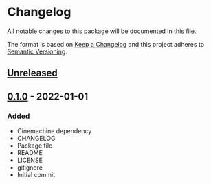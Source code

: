 # Changelog
All notable changes to this package will be documented in this file.

The format is based on [Keep a Changelog](http://keepachangelog.com/en/1.0.0/)
and this project adheres to [Semantic Versioning](http://semver.org/spec/v2.0.0.html).

## [Unreleased]

## [0.1.0] - 2022-01-01
### Added
- Cinemachine dependency
- CHANGELOG
- Package file
- README
- LICENSE
- gitignore
- Initial commit

[Unreleased]: https://github.com/HyagoOliveira/Cinemachine/compare/0.1.0...main
[0.1.0]: https://github.com/HyagoOliveira/Cinemachine/tree/0.1.0/